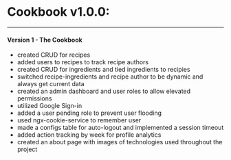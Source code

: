 # Cookbook v1.0.0:
---
#### Version 1 - The Cookbook
- created CRUD for recipes
- added users to recipes to track recipe authors
- created CRUD for ingredients and tied ingredients to recipies
- switched recipe-ingredients and recipe author to be dynamic and always get current data
- created an admin dashboard and user roles to allow elevated permissions
- utilized Google Sign-in
- added a user pending role to prevent user flooding
- used ngx-cookie-service to remember user
- made a configs table for auto-logout and implemented a session timeout
- added action tracking by week for profile analytics
- created an about page with images of technologies used throughout the project